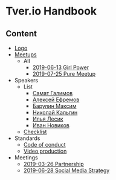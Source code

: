 # Tver.io Handbook

## Content

* [Logo](logo/README.md)
* [Meetups](meetups/Readme.md)
  + All
    - [2019-06-13 Girl Power](meetups/all/2019-06-13-girl-power/Readme.md)
    - [2019-07-25 Pure Meetup](meetups/all/2019-07-25-pure-meetup/Readme.md)
* Speakers
  + List
    - [Самат Галимов](speakers/list/samat-galimov.md)
    - [Алексей Ефремов](speakers/list/lexich-efremov.md)
    - [Барулин Максим](speakers/list/maxim-barulin.md)
    - [Николай Кальгин](speakers/list/kalgin.md)
    - [Илья Лесик](speakers/list/lesik.md)
    - [Иван Новиков](speakers/list/jonny-novikov.md)
  + [Checklist](speakers/Readme.md)
* Standards
  + [Code of conduct](./standards/CODE_OF_CONDUCT.md)
  + [Video production](./standards/video/readme.md)
* Meetings
  + [2019-03-26 Partnership](meetings/2019-03-26-partnership-meeting.md)
  + [2019-06-28 Social Media Strategy](meetings/2019-06-28-social-media-strategy.md)
